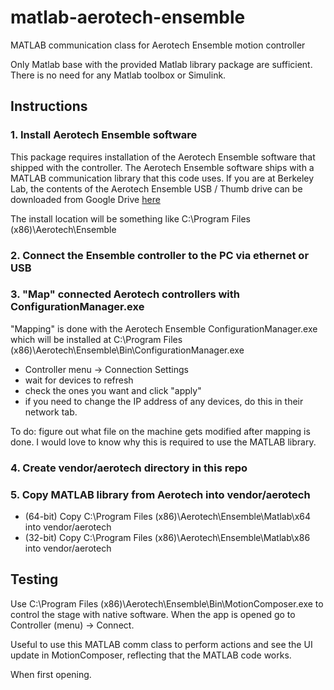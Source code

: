 # matlab-aerotech-ensemble
MATLAB communication class for Aerotech Ensemble motion controller

Only Matlab base with the provided Matlab library package are sufficient. There is no need for any Matlab toolbox or Simulink.

## Instructions

### 1. Install Aerotech Ensemble software

This package requires installation of the Aerotech Ensemble software that shipped with the controller.  The Aerotech Ensemble software ships with a MATLAB communication library that this code uses. If you are at Berkeley Lab, the contents of the Aerotech Ensemble USB / Thumb drive can be downloaded from Google Drive [here](https://drive.google.com/drive/folders/1AqtE8ZvXBEfvqQukng4vdDdi1-JT11CC?usp=share_link)

The install location will be something like C:\Program Files (x86)\Aerotech\Ensemble

### 2. Connect the Ensemble controller to the PC via ethernet or USB

### 3. "Map" connected Aerotech controllers with ConfigurationManager.exe

"Mapping" is done with the Aerotech Ensemble ConfigurationManager.exe which will be installed at C:\Program Files (x86)\Aerotech\Ensemble\Bin\ConfigurationManager.exe

- Controller menu -> Connection Settings
- wait for devices to refresh
- check the ones you want and click "apply"
- if you need to change the IP address of any devices, do this in their network tab.

To do: figure out what file on the machine gets modified after mapping is done.  I would love to know why this is required to use the MATLAB library.

### 4. Create vendor/aerotech directory in this repo

### 5. Copy MATLAB library from Aerotech into vendor/aerotech

- (64-bit) Copy C:\Program Files (x86)\Aerotech\Ensemble\Matlab\x64 into vendor/aerotech
- (32-bit) Copy C:\Program Files (x86)\Aerotech\Ensemble\Matlab\x86 into vendor/aerotech

## Testing

Use C:\Program Files (x86)\Aerotech\Ensemble\Bin\MotionComposer.exe to control the stage with native software.  When the app is opened go to Controller (menu) -> Connect.

Useful to use this MATLAB comm class to perform actions and see the UI update in MotionComposer, reflecting that the MATLAB code works.

When first opening.











